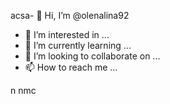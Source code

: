 acsa- 👋 Hi, I’m @olenalina92
- 👀 I’m interested in ...
- 🌱 I’m currently learning ...
- 💞️ I’m looking to collaborate on ...
- 📫 How to reach me ...

<!---
olenalina92/olenalina92 is a ✨ special ✨ repository because its `README.md` (this file) appears on your GitHub profile.
You can click the Prevhhliew link to tazxzke a look at your changes.
--->
n nmc
